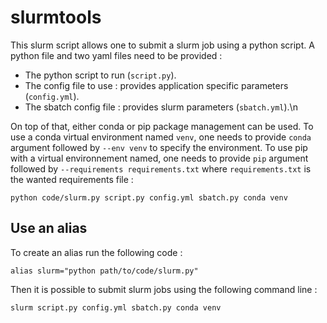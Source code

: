 # slurmtools

This slurm script allows one to submit a slurm job using a python script.
A python file and two yaml files need to be provided :
- The python script to run (`script.py`).
- The config file to use : provides application specific parameters (`config.yml`).
- The sbatch config file : provides slurm parameters (`sbatch.yml`).\n

On top of that, either conda or pip package management can be used. 
To use a conda virtual environment named `venv`, one needs to provide `conda` argument followed by `--env venv` to specify the environment. 
To use pip with a virtual environnement named, one needs to provide `pip` argument followed by `--requirements requirements.txt` where `requirements.txt` is the wanted requirements file :

```
python code/slurm.py script.py config.yml sbatch.py conda venv
```

## Use an alias

To create an alias run the following code :

```
alias slurm="python path/to/code/slurm.py"
```

Then it is possible to submit slurm jobs using the following command line :

```
slurm script.py config.yml sbatch.py conda venv
```